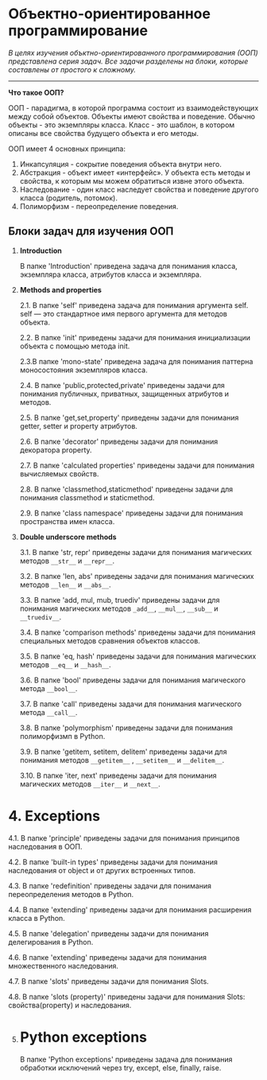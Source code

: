# **Объектно-ориентированное программирование**

*В целях изучения объктно-ориентированного программирования (ООП) представлена серия задач. Все задачи разделены на блоки, которые составлены от простого к сложному.*

_______
**Что такое ООП?**

ООП - парадигма, в которой программа состоит из взаимодействующих между собой объектов. Объекты имеют свойства и поведение. Обычно объекты - это экземпляры класса. Класс - это шаблон, в котором описаны все свойства будущего объекта и его методы.

ООП имеет 4 основных принципа:

1. Инкапсуляция - сокрытие поведения объекта внутри него.
2. Абстракция - объект имеет «интерфейс». У объекта есть методы и свойства, к которым мы можем обратиться извне этого объекта.
3. Наследование - один класс наследует свойства и поведение другого класса (родитель, потомок).
4. Полиморфизм - переопределение поведения.

## **Блоки задач для изучения ООП**

1. **Introduction**
   
   В папке 'Introduction' приведена задача для понимания класса, экземпляра класса, атрибутов класса и экземпляра.

2. **Methods and properties**
   
   2.1. В папке 'self' приведена задача для понимания аргумента self.
   self — это стандартное имя первого аргумента для методов объекта.

   2.2. В папке 'init' приведены задачи для понимания инициализации объекта с помощью метода init.

   2.3.В папке 'mono-state' приведена задача для понимания паттерна моносостояния экземпляров класса.

   2.4. В папке 'public,protected,private' приведены задачи для понимания публичных, приватных, защищенных атрибутов и методов.

   2.5. В папке 'get,set,property' приведены задачи для понимания getter, setter и property атрибутов.

   2.6. В папке 'decorator' приведены задачи для понимания декоратора property.

   2.7. В папке 'calculated properties' приведены задачи для понимания вычисляемых свойств.

   2.8. В папке 'classmethod,staticmethod' приведены задачи для понимания classmethod и staticmethod.

   2.9. В папке 'class namespace' приведены задачи для понимания пространства имен класса.

3. **Double underscore methods**
   
   3.1. В папке 'str, repr' приведены задачи для понимания магических методов `__str__` и `__repr__`.

   3.2. В папке 'len, abs' приведены задачи для понимания магических методов `__len__` и `__abs__`.

   3.3. В папке 'add, mul, mub, truediv' приведены задачи для понимания магических методов `_add__`, `__mul__`, `__sub__` и `__truediv__`.

   3.4. В папке 'comparison methods' приведены задачи для понимания cпециальных методов сравнения объектов классов.

   3.5. В папке 'eq, hash' приведены задачи для понимания магических методов `__eq__` и `__hash__`.

   3.6. В папке 'bool' приведены задачи для понимания магического метода `__bool__`.

   3.7. В папке 'call' приведены задачи для понимания магического метода `__call__`.  

   3.8. В папке 'polymorphism' приведены задачи для понимания полиморфизмп в Python.

   3.9. В папке 'getitem, setitem, delitem' приведены задачи для понимания методов `__getitem__` , `__setitem__` и `__delitem__`.

   3.10. В папке 'iter, next' приведены задачи для понимания магических методов `__iter__` и `__next__`.  

# 4. **Exceptions**

   4.1. В папке 'principle' приведены задачи для понимания принципов наследования в ООП.

   4.2. В папке 'built-in types' приведены задачи для понимания наследования от object и от других встроенных типов.

   4.3. В папке 'redefinition' приведены задачи для понимания переопределения методов в Python.

   4.4. В папке 'extending' приведены задачи для понимания расширения класса в Python.

   4.5. В папке 'delegation' приведены задачи для понимания делегирования в Python.

   4.6. В папке 'extending' приведены задачи для понимания множественного наследования.

   4.7. В папке 'slots' приведены задачи для понимания Slots.

   4.8. В папке 'slots (property)' приведены задачи для понимания Slots: свойства(property) и наследования.

5. # **Python exceptions**

   В папке 'Python exceptions' приведены задача для понимания обработки исключений через try, except, else, finally, raise.
    